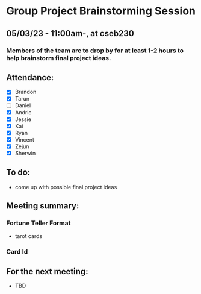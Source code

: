 # Group Project Brainstorming Session

## 05/03/23 - 11:00am-, at cseb230

### Members of the team are to drop by for at least 1-2 hours to help brainstorm final project ideas.

## Attendance:

- [x] Brandon
- [x] Tarun
- [ ] Daniel
- [x] Andric
- [x] Jessie
- [x] Kai
- [x] Ryan
- [x] Vincent
- [x] Zejun
- [x] Sherwin

## To do:

- come up with possible final project ideas

## Meeting summary:

### Fortune Teller Format

- tarot cards

### Card Id

## For the next meeting:

- TBD
